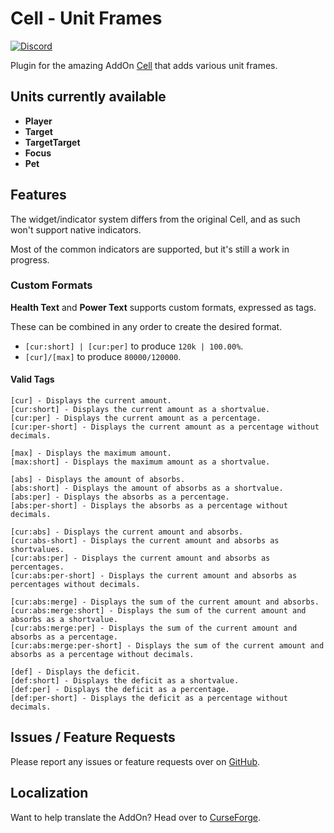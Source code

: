 # Cell - Unit Frames

[![Discord](https://img.shields.io/discord/1062050991664529498?label=Discord&color=5865F2)](https://discord.gg/C5STjYRsCD)

Plugin for the amazing AddOn [Cell](https://www.curseforge.com/wow/addons/cell) that adds various unit frames.

## Units currently available

- **Player**
- **Target**
- **TargetTarget**
- **Focus**
- **Pet**

## Features

The widget/indicator system differs from the original Cell, and as such won't support native indicators.

Most of the common indicators are supported, but it's still a work in progress.

### Custom Formats

**Health Text** and **Power Text** supports custom formats, expressed as tags.

These can be combined in any order to create the desired format.

- `[cur:short] | [cur:per]` to produce `120k | 100.00%`.
- `[cur]/[max]` to produce `80000/120000`.

#### Valid Tags

```
[cur] - Displays the current amount.
[cur:short] - Displays the current amount as a shortvalue.
[cur:per] - Displays the current amount as a percentage.
[cur:per-short] - Displays the current amount as a percentage without decimals.

[max] - Displays the maximum amount.
[max:short] - Displays the maximum amount as a shortvalue.

[abs] - Displays the amount of absorbs.
[abs:short] - Displays the amount of absorbs as a shortvalue.
[abs:per] - Displays the absorbs as a percentage.
[abs:per-short] - Displays the absorbs as a percentage without decimals.

[cur:abs] - Displays the current amount and absorbs.
[cur:abs-short] - Displays the current amount and absorbs as shortvalues.
[cur:abs:per] - Displays the current amount and absorbs as percentages.
[cur:abs:per-short] - Displays the current amount and absorbs as percentages without decimals.

[cur:abs:merge] - Displays the sum of the current amount and absorbs.
[cur:abs:merge:short] - Displays the sum of the current amount and absorbs as a shortvalue.
[cur:abs:merge:per] - Displays the sum of the current amount and absorbs as a percentage.
[cur:abs:merge:per-short] - Displays the sum of the current amount and absorbs as a percentage without decimals.

[def] - Displays the deficit.
[def:short] - Displays the deficit as a shortvalue.
[def:per] - Displays the deficit as a percentage.
[def:per-short] - Displays the deficit as a percentage without decimals.
```

## Issues / Feature Requests

Please report any issues or feature requests over on [GitHub](https://github.com/Krealle/Cell_UnitFrames/issues).

## Localization

Want to help translate the AddOn? Head over to [CurseForge](https://legacy.curseforge.com/wow/addons/cell-unit-frames/localization).
